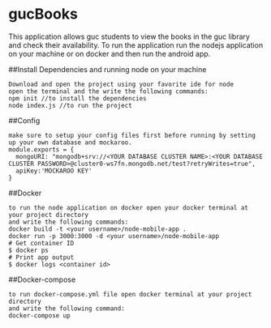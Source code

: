 # gucBooks
This application allows guc students to view the books in the guc library and check their availability. To run the application run the nodejs application on your machine or on docker and then run the android app.

##Install Dependencies and running node on your machine 

```
Download and open the project using your favorite ide for node
open the terminal and the write the following commands:
npm init //to install the dependencies
node index.js //to run the project
```

##Config

```
make sure to setup your config files first before running by setting up your own database and mockaroo.
module.exports = {
  mongoURI: "mongodb+srv://<YOUR DATABASE CLUSTER NAME>:<YOUR DATABASE CLUSTER PASSWORD>@cluster0-ws7fn.mongodb.net/test?retryWrites=true",
  apiKey:'MOCKAROO KEY'
}
```
##Docker
```
to run the node application on docker open your docker terminal at your project directory
and write the following commands:
docker build -t <your username>/node-mobile-app .
docker run -p 3000:3000 -d <your username>/node-mobile-app
# Get container ID
$ docker ps
# Print app output
$ docker logs <container id>
```

##Docker-compose
```
to run docker-compose.yml file open docker terminal at your project directory
and write the following command:
docker-compose up
```













